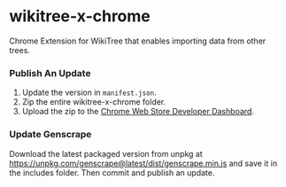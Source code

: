 # wikitree-x-chrome

Chrome Extension for WikiTree that enables importing data from other trees.

### Publish An Update

1. Update the version in `manifest.json`.
2. Zip the entire wikitree-x-chrome folder.
3. Upload the zip to the [Chrome Web Store Developer Dashboard](https://chrome.google.com/webstore/developer/dashboard).

### Update Genscrape

Download the latest packaged version from unpkg at https://unpkg.com/genscrape@latest/dist/genscrape.min.js
and save it in the includes folder. Then commit and publish an update.